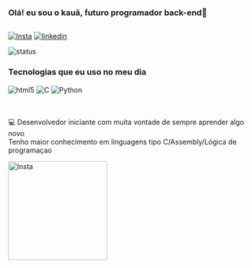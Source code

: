 ### Olá! eu sou o kauã, futuro programador back-end👋
##
[![Insta](https://img.shields.io/badge/Instagram-E4405F?style=for-the-badge&logo=instagram&logoColor=white)](https://www.instagram.com/kr_ritterzin/)
[![linkedin](https://img.shields.io/badge/LinkedIn-0077B5?style=for-the-badge&logo=linkedin&logoColor=white)](https://www.linkedin.com/in/kauaritter/)

![status](https://github-readme-stats.vercel.app/api?username=Kauaritter&show_icons=true&theme=radical)

### Tecnologias que eu uso no meu dia

<div style="display: inline_block">
  <img align="center" alt="html5" src="https://img.shields.io/badge/HTML5-E34F26?style=for-the-badge&logo=html5&logoColor=white" />
  <img align="center" alt="C" src="https://img.shields.io/badge/C-00599C?style=for-the-badge&logo=c&logoColor=white" />
  <img align="center" alt="Python" src="https://img.shields.io/badge/Python-14354C?style=for-the-badge&logo=python&logoColor=white" />
</div><br/>

##

💻 Desenvolvedor iniciante com muita vontade de sempre aprender algo novo\
Tenho maior conhecimento em linguagens tipo C/Assembly/Lógica de programaçao

<a href="https://uergs.edu.br/inicial">
  <img src="https://th.bing.com/th/id/R.5100d9158875ee16d2a9e9cd105f7f74?rik=Iw9AIrN4IRCMXg&pid=ImgRaw&r=0" alt="Insta" width="200">
</a>
